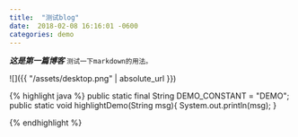 ```yaml
---
title:  "测试blog"
date:  2018-02-08 16:16:01 -0600
categories: demo
---
```



**_这是第一篇博客_**
`测试一下markdown的用法。`


![]({{ "/assets/desktop.png" | absolute_url }})



{% highlight java %}
public static final String DEMO_CONSTANT = "DEMO";
public static void highlightDemo(String msg){
    System.out.println(msg);
}

{% endhighlight %}

